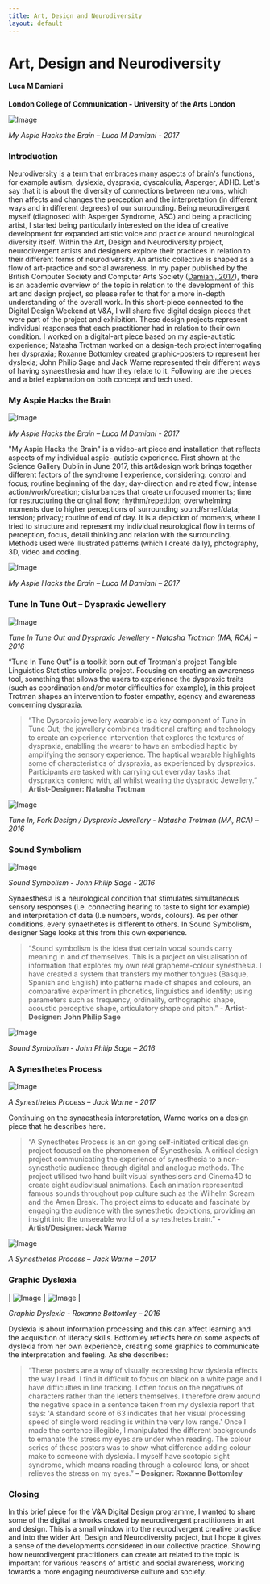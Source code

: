 ```yaml
---
title: Art, Design and Neurodiversity
layout: default
---
```


# Art, Design and Neurodiversity

#### Luca M Damiani

**London College of Communication - University of the Arts London**

![Image](Images/24_ADN_Image1.jpg)

*My Aspie Hacks the Brain – Luca M Damiani - 2017*

### Introduction

Neurodiversity is a term that embraces many aspects of brain's functions, for example autism, dyslexia, dyspraxia, dyscalculia, Asperger, ADHD. Let's say that it is about the diversity of connections between neurons, which then affects and changes the perception and the interpretation (in different ways and in different degrees) of our surrounding. Being neurodivergent myself (diagnosed with Asperger Syndrome, ASC) and being a practicing artist, I started being particularly interested on the idea of creative development for expanded artistic voice and practice around neurological diversity itself. Within the Art, Design and Neurodiversity project, neurodivergent artists and designers explore their practices in relation to their different forms of neurodiversity. An artistic collective is shaped as a flow of art-practice and social awareness.
In my paper published by the British Computer Society and Computer Arts Society ([Damiani, 2017](http://ewic.bcs.org/upload/pdf/ewic_eva17_nt_paper3.pdf)), there is an academic overview of the topic in relation to the development of this art and design project, so please refer to that for a more in-depth understanding of the overall work. In this short-piece connected to the Digital Design Weekend at V&A, I will share five digital design pieces that were part of the project and exhibition. These design projects represent individual responses that each practitioner had in relation to their own condition. I worked on a digital-art piece based on my aspie-autistic experience; Natasha Trotman worked on a design-tech project interrogating her dyspraxia; Roxanne Bottomley created graphic-posters to represent her dyslexia; John Philip Sage and Jack Warne represented their different ways of having synaesthesia and how they relate to it. Following are the pieces and a brief explanation on both concept and tech used.

### My Aspie Hacks the Brain

![Image](Images/24_ADN_Image2.jpg)

*My Aspie Hacks the Brain – Luca M Damiani - 2017*

"My Aspie Hacks the Brain" is a video-art piece and installation that reflects aspects of my individual aspie- autistic experience. First shown at the Science Gallery Dublin in June 2017, this art&design work brings together different factors of the syndrome I experience, considering: control and focus; routine beginning of the day; day-direction and related flow; intense action/work/creation; disturbances that create unfocused moments; time for restructuring the original flow; rhythm/repetition; overwhelming moments due to higher perceptions of surrounding sound/smell/data; tension; privacy; routine of end of day. It is a depiction of moments, where I tried to structure and represent my individual neurological flow in terms of perception, focus, detail thinking and relation with the surrounding. Methods used were illustrated patterns (which I
create daily), photography, 3D, video and coding.

![Image](Images/24_ADN_Image3.jpg)

*My Aspie Hacks the Brain – Luca M Damiani – 2017*

### Tune In Tune Out – Dyspraxic Jewellery

![Image](Images/24_ADN_Image4.jpg)

*Tune In Tune Out and Dyspraxic Jewellery - Natasha Trotman (MA, RCA) – 2016*

“Tune In Tune Out” is a toolkit born out of Trotman's project Tangible Linguistics Statistics umbrella project. Focusing on creating an awareness tool, something that allows the users to experience the dyspraxic traits (such as coordination and/or motor difficulties for example), in this project Trotman shapes an intervention to foster empathy, agency and awareness concerning dyspraxia.

> “The Dyspraxic jewellery wearable is a key component of Tune in Tune Out; the jewellery combines traditional crafting and technology to create an experience intervention that explores the textures of dyspraxia, enablling the wearer to have an embodied haptic by amplifying the sensory experience. The haptical wearable highlights some of characteristics of dyspraxia, as experienced by dyspraxics. Participants are tasked with carrying out everyday tasks that dyspraxics contend with, all whilst wearing the dyspraxic Jewellery.” **Artist-Designer: Natasha Trotman**

![Image](Images/24_ADN_Image5.jpg)

*Tune In, Fork Design / Dyspraxic Jewellery - Natasha Trotman (MA, RCA) – 2016*

### Sound Symbolism

![Image](Images/24_ADN_Image6.jpg)

*Sound Symbolism - John Philip Sage - 2016*

Synaesthesia is a neurological condition that stimulates simultaneous sensory responses (i.e. connecting hearing to taste to sight for example) and interpretation of data (I.e numbers, words, colours). As per other conditions, every synaethetes is different to others. In Sound Symbolism, designer Sage looks at this from this own experience. 

> “Sound symbolism is the idea that certain vocal sounds carry meaning in and of themselves. This is a project on visualisation of information that explores my own real grapheme-colour synesthesia. I have created a system that transfers my mother tongues (Basque, Spanish and English) into patterns made of shapes and colours, an comparative experiment in phonetics, linguistics and identity; using parameters such as frequency, ordinality, orthographic shape, acoustic perceptive shape, articulatory shape and pitch.” **- Artist-Designer: John Philip Sage**

![Image](Images/24_ADN_Image7.jpg)

*Sound Symbolism - John Philip Sage – 2016*

### A Synesthetes Process

![Image](Images/24_ADN_Image8.jpg)

*A Synesthetes Process – Jack Warne - 2017*


Continuing on the synaesthesia interpretation, Warne works on a design piece that he describes here.

> “A Synesthetes Process is an on going self-initiated critical design project focused on the phenomenon of Synesthesia. A critical design project communicating the experience of synesthesia to a non-synesthetic audience through digital and analogue methods. The project utilised two hand built visual synthesisers and Cinema4D to create eight audiovisual animations. Each animation represented famous sounds throughout pop culture such as the Wilhelm Scream and the Amen Break. The project aims to educate and fascinate by engaging the audience with the synesthetic depictions, providing an insight into the unseeable world of a synesthetes brain.” **- Artist/Designer: Jack Warne**

![Image](Images/24_ADN_Image9.jpg)

*A Synesthetes Process – Jack Warne – 2017*

### Graphic Dyslexia

| ![Image](Images/24_ADN_Image10.jpg) | ![Image](Images/24_ADN_Image11.jpg) |

*Graphic Dyslexia - Roxanne Bottomley – 2016*

Dyslexia is about information processing and this can affect learning and the acquisition of literacy skills. Bottomley reflects here on some aspects of dyslexia from her own experience, creating some graphics to communicate the interpretation and feeling. As she describes: 

> “These posters are a way of visually expressing how dyslexia effects the way I read. I find it difficult to focus on black on a white page and I have difficulties in line tracking. I often focus on the negatives of characters rather than the letters themselves. I therefore drew around the negative space in a sentence taken from my dyslexia report that says: 'A standard score of 63 indicates that her visual processing speed of single word reading is within the very low range.' Once I made the sentence illegible, I manipulated the different backgrounds to emanate the stress my eyes are under when reading. The colour series of these posters was to show what difference adding colour make to someone with dyslexia. I myself have scotopic sight syndrome, which means reading through a coloured lens, or sheet relieves the stress on my eyes.” **– Designer: Roxanne Bottomley**

### Closing

In this brief piece for the V&A Digital Design programme, I wanted to share some of the digital artworks created by neurodivergent practitioners in art and design. This is a small window into the neurodivergent creative practice and into the wider Art, Design and Neurodiversity project, but I hope it gives a sense of the developments considered in our collective practice. Showing how neurodivergent practitioners can create art related to the topic is important for various reasons of artistic and social awareness, working towards a more engaging neurodiverse culture and society.
